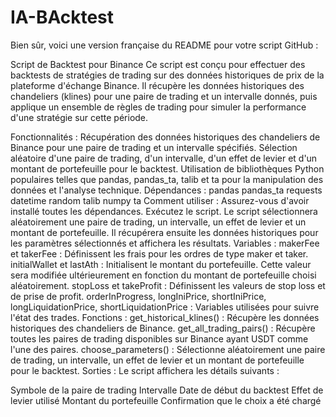 # IA-BAcktest

Bien sûr, voici une version française du README pour votre script GitHub :

Script de Backtest pour Binance
Ce script est conçu pour effectuer des backtests de stratégies de trading sur des données historiques de prix de la plateforme d'échange Binance. Il récupère les données historiques des chandeliers (klines) pour une paire de trading et un intervalle donnés, puis applique un ensemble de règles de trading pour simuler la performance d'une stratégie sur cette période.

Fonctionnalités :
Récupération des données historiques des chandeliers de Binance pour une paire de trading et un intervalle spécifiés.
Sélection aléatoire d'une paire de trading, d'un intervalle, d'un effet de levier et d'un montant de portefeuille pour le backtest.
Utilisation de bibliothèques Python populaires telles que pandas, pandas_ta, talib et ta pour la manipulation des données et l'analyse technique.
Dépendances :
pandas
pandas_ta
requests
datetime
random
talib
numpy
ta
Comment utiliser :
Assurez-vous d'avoir installé toutes les dépendances.
Exécutez le script.
Le script sélectionnera aléatoirement une paire de trading, un intervalle, un effet de levier et un montant de portefeuille.
Il récupérera ensuite les données historiques pour les paramètres sélectionnés et affichera les résultats.
Variables :
makerFee et takerFee : Définissent les frais pour les ordres de type maker et taker.
initialWallet et lastAth : Initialisent le montant du portefeuille. Cette valeur sera modifiée ultérieurement en fonction du montant de portefeuille choisi aléatoirement.
stopLoss et takeProfit : Définissent les valeurs de stop loss et de prise de profit.
orderInProgress, longIniPrice, shortIniPrice, longLiquidationPrice, shortLiquidationPrice : Variables utilisées pour suivre l'état des trades.
Fonctions :
get_historical_klines() : Récupère les données historiques des chandeliers de Binance.
get_all_trading_pairs() : Récupère toutes les paires de trading disponibles sur Binance ayant USDT comme l'une des paires.
choose_parameters() : Sélectionne aléatoirement une paire de trading, un intervalle, un effet de levier et un montant de portefeuille pour le backtest.
Sorties :
Le script affichera les détails suivants :

Symbole de la paire de trading
Intervalle
Date de début du backtest
Effet de levier utilisé
Montant du portefeuille
Confirmation que le choix a été chargé
